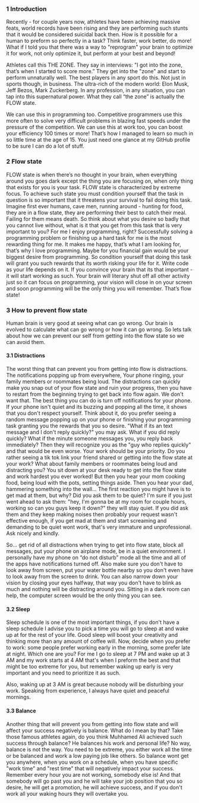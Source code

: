 ### **1 Introduction**

Recently - for couple years now, athletes have been achieving massive feats, world records have been rising and they are performing such stunts that it would be considered suicidal back then. How is it possible for a human to preform so perfectly in a task? Think faster, work better, do more! What if I told you that there was a way to "reprogram" your brain to optimize it for work, not only optimize it, but perform at your best and beyond!

Athletes call this THE ZONE. They say in interviews: "I got into the zone, that’s when I started to score more.” They get into the "zone" and start to perform unnaturally well. The best players in any sport do this. Not just in sports though, in business. The ultra-rich of the modern world: Elon Musk, Jeff Bezos, Mark Zuckerberg. In any profession, in any situation, you can tap into this supernatural power. What they call “the zone” is actually the FLOW state.

We can use this in programming too. Competitive programmers use this more often to solve very difficult problems in blazing fast speeds under the pressure of the competition. We can use this at work too, you can boost your efficiency 100 times or more! That’s how I managed to learn so much in so little time at the age of 15. You just need one glance at my GitHub profile to be sure I can do a lot of stuff.
### **2 Flow state** 

FLOW state is when there’s no thought in your brain, when everything around you goes dark except the thing you are focusing on, when only thing that exists for you is your task. FLOW state is characterized by extreme focus. To achieve such state you must condition yourself that the task in question is so important that it threatens your survival to fail doing this task. Imagine first ever humans, cave men, running around - hunting for food, they are in a flow state, they are performing their best to catch their meal. Failing for them means death. So think about what you desire so badly that you cannot live without, what is it that you get from this task that is very important to you? For me I enjoy programming, right? Successfully solving a programming problem or finishing up a hard task for me is the most rewarding thing for me. It makes me happy, that’s what I am looking for, that’s why I love programming. Maybe for you financial gain would be your biggest desire from programming. So condition yourself that doing this task will grant you such rewards that its worth risking your life for it. Write code as your life depends on it. If you convince your brain that its that important - it will start working as such. Your brain will literary shut off all other activity just so it can focus on programming, your vision will close in on your screen and soon programming will be the only thing you will remember. That’s flow state!
### **3 How to prevent flow state**

Human brain is very good at seeing what can go wrong. Our brain is evolved to calculate what can go wrong or how it can go wrong. So lets talk about how we can prevent our self from getting into the flow state so we can avoid them.
#### **3.1 Distractions**

The worst thing that can prevent you from getting into flow is distractions. The notifications popping up from everywhere, Your phone ringing, your family members or roommates being loud. The distractions can quickly make you snap out of your flow state and ruin your progress, then you have to restart from the beginning trying to get back into flow again. We don't want that. The best thing you can do is turn off notifications for your phone. If your phone isn't quiet and its buzzing and popping all the time, it shows that you don't respect yourself. Think about it, do you prefer seeing a random message popping up on your phone or finishing your programming task granting you the rewards that you so desire. "What if its an text message and I don't reply quickly?" you may ask. What if you did reply quickly? What if the minute someone messages you, you reply back immediately? Then they will recognize you as the "guy who replies quickly" and that would be even worse. Your work should be your priority. Do you rather seeing a tik tok link your friend shared or getting into the flow state at your work? What about family members or roommates being loud and distracting you? You sit down at your desk ready to get into the flow state and work hardest you ever worked! But then you hear your mom cooking food, being loud with the pots, setting things aside. Then you hear your dad, hammering something into the wall... The first reaction you might have is to get mad at them, but why? Did you ask them to be quiet? I'm sure if you just went ahead to ask them: "hey, I'm gonna be at my room for couple hours, working so can you guys keep it down?" they will stay quiet. If you did ask them and they keep making noises then probably your request wasn't effective enough, if you get mad at them and start screaming and demanding to be quiet wont work, that's very immature and unprofessional. Ask nicely and kindly.

So... get rid of all distractions when trying to get into flow state, block all messages, put your phone on airplane mode, be in a quiet environment. I personally have my phone on “do not disturb” mode all the time and all of the apps have notifications turned off. Also make sure you don't have to look away from screen, put your water bottle nearby so you don't even have to look away from the screen to drink. You can also narrow down your vision by closing your eyes halfway, that way you don't have to blink as much and nothing will be distracting around you. Sitting in a dark room can help, the computer screen would be the only thing you can see.
#### **3.2 Sleep** 

Sleep schedule is one of the most important things, if you don't have a sleep schedule I advise you to pick a time you will go to sleep at and wake up at for the rest of your life. Good sleep will boost your creativity and thinking more than any amount of coffee will. Now, decide when you prefer to work: some people prefer working early in the morning, some prefer late at night. Which one are you? For me I go to sleep at 7 PM and wake up at 3 AM and my work starts at 4 AM that's when I preform the best and that might be too extreme for you, but remember waking up early is very important and you need to prioritize it as such.

Also, waking up at 3 AM is great because nobody will be disturbing your work. Speaking from experience, I always have quiet and peaceful mornings.
#### **3.3 Balance**

Another thing that will prevent you from getting into flow state and will affect your success negatively is balance. What do I mean by that? Take those famous athletes again, do you think Muhhamed Ali achieved such success through balance? He balances his work and personal life? No way, balance is not the way. You need to be extreme, you either work all the time or be balanced and work a low paying job like others. So balance wont get you anywhere, when you work on a schedule, when you have specific "work time" and "rest time" that will negatively impact your success. Remember every hour you are not working, somebody else is! And that somebody will go past you and he will take your job position that you so desire, he will get a promotion, he will achieve success, and if you don't work all your waking hours they will overtake you.